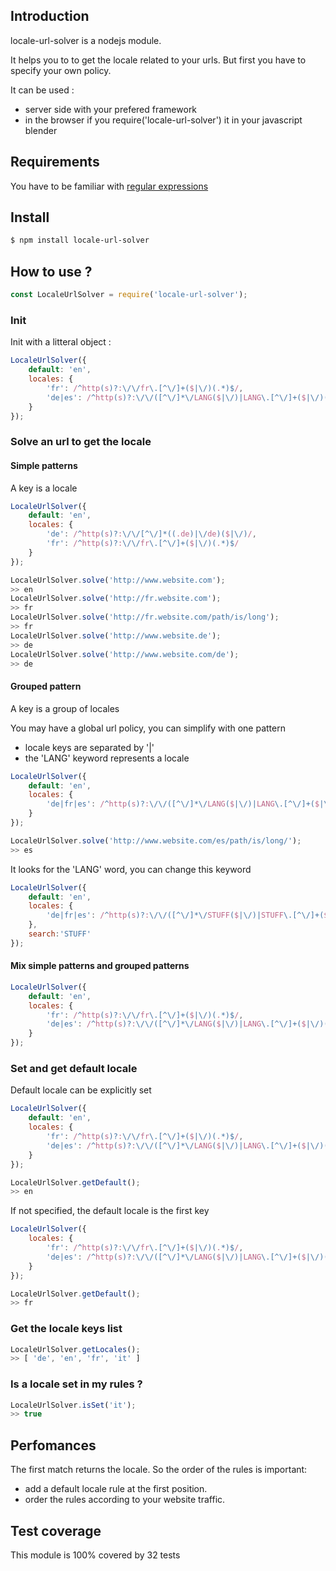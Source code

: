 
## Introduction

locale-url-solver is a nodejs module.

It helps you to to get the locale related to your urls.
But first you have to specify your own policy. 

It can be used :
- server side with your prefered framework
- in the browser if you require('locale-url-solver') it in your javascript blender

## Requirements

You have to be familiar with [regular expressions](https://en.wikipedia.org/wiki/Regular_expression)

## Install

```bash
$ npm install locale-url-solver
```

## How to use ?

```javascript
const LocaleUrlSolver = require('locale-url-solver');
```

### Init

Init with a litteral object :

```javascript
LocaleUrlSolver({
    default: 'en',
    locales: {
        'fr': /^http(s)?:\/\/fr\.[^\/]+($|\/)(.*)$/,
        'de|es': /^http(s)?:\/\/([^\/]*\/LANG($|\/)|LANG\.[^\/]+($|\/)(.*)$)/
    }
});
```

### Solve an url to get the locale

#### Simple patterns

A key is a locale 

```javascript
LocaleUrlSolver({
    default: 'en',
    locales: {
        'de': /^http(s)?:\/\/[^\/]*((.de)|\/de)($|\/)/,
        'fr': /^http(s)?:\/\/fr\.[^\/]+($|\/)(.*)$/
    }
});

LocaleUrlSolver.solve('http://www.website.com');
>> en
LocaleUrlSolver.solve('http://fr.website.com');
>> fr
LocaleUrlSolver.solve('http://fr.website.com/path/is/long');
>> fr
LocaleUrlSolver.solve('http://www.website.de');
>> de
LocaleUrlSolver.solve('http://www.website.com/de');
>> de
```

#### Grouped pattern

A key is a group of locales 

You may have a global url policy, you can simplify with one pattern
- locale keys are separated by '|'
- the 'LANG' keyword represents a locale

```javascript
LocaleUrlSolver({
    default: 'en',
    locales: {
        'de|fr|es': /^http(s)?:\/\/([^\/]*\/LANG($|\/)|LANG\.[^\/]+($|\/)(.*)$)/
    }
});

LocaleUrlSolver.solve('http://www.website.com/es/path/is/long/');
>> es
```

It looks for the 'LANG' word, you can change this keyword

```javascript
LocaleUrlSolver({
    default: 'en',
    locales: {
        'de|fr|es': /^http(s)?:\/\/([^\/]*\/STUFF($|\/)|STUFF\.[^\/]+($|\/)(.*)$)/
    },
    search:'STUFF'
});
```

#### Mix simple patterns and grouped patterns

```javascript
LocaleUrlSolver({
    default: 'en',
    locales: {
        'fr': /^http(s)?:\/\/fr\.[^\/]+($|\/)(.*)$/,
        'de|es': /^http(s)?:\/\/([^\/]*\/LANG($|\/)|LANG\.[^\/]+($|\/)(.*)$)/
    }
});
```

### Set and get default locale

Default locale can be explicitly set

```javascript
LocaleUrlSolver({
    default: 'en',
    locales: {
        'fr': /^http(s)?:\/\/fr\.[^\/]+($|\/)(.*)$/,
        'de|es': /^http(s)?:\/\/([^\/]*\/LANG($|\/)|LANG\.[^\/]+($|\/)(.*)$)/
    }
});

LocaleUrlSolver.getDefault();
>> en
```

If not specified, the default locale is the first key

```javascript
LocaleUrlSolver({
    locales: {
        'fr': /^http(s)?:\/\/fr\.[^\/]+($|\/)(.*)$/,
        'de|es': /^http(s)?:\/\/([^\/]*\/LANG($|\/)|LANG\.[^\/]+($|\/)(.*)$)/
    }
});

LocaleUrlSolver.getDefault();
>> fr
```

### Get the locale keys list

```javascript
LocaleUrlSolver.getLocales();
>> [ 'de', 'en', 'fr', 'it' ]
```

### Is a locale set in my rules ?

```javascript
LocaleUrlSolver.isSet('it');
>> true
```

## Perfomances

The first match returns the locale.
So the order of the rules is important:
- add a default locale rule at the first position.
- order the rules according to your website traffic.

## Test coverage

This module is 100% covered by 32 tests 